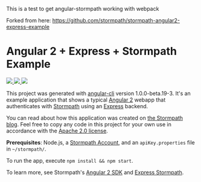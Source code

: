 This is a test to get angular-stormpath working with webpack

Forked from here: https://github.com/stormpath/stormpath-angular2-express-example

# Angular 2 + Express + Stormpath Example

<div>
  <a href="http://angular.io">
    <img src="https://github.com/stormpath/angular2-express-stormpath-example/raw/master/static/angular.png">
  </a>
  <a href="http://expressjs.com/">
      <img src="https://github.com/stormpath/angular2-express-stormpath-example/raw/master/static/express.png">
  </a>
  <a href="https://www.stormpath.com/">
    <img src="https://github.com/stormpath/angular2-express-stormpath-example/raw/master/static/stormpath.png">
  </a>
</div>

This project was generated with [angular-cli](https://github.com/angular/angular-cli) version 1.0.0-beta.19-3. It's an example application that shows
a typical [Angular 2](http://angular.io/) webapp that authenticates with [Stormpath](https://stormpath.com) using an [Express](http://expressjs.com/) backend.

You can read about how this application was created on [the Stormpath blog](https://stormpath.com/blog/angular-2-user-authentication). Feel free to copy any code 
in this project for your own use in accordance with the [Apache 2.0 license](LICENSE).

**Prerequisites**: Node.js, a [Stormpath Account](https://api.stormpath.com/register), and an `apiKey.properties` file in `~/stormpath/`.

To run the app, execute `npm install && npm start`. 

To learn more, see Stormpath's [Angular 2 SDK](https://github.com/stormpath/stormpath-sdk-angular) and [Express Stormpath](https://github.com/stormpath/express-stormpath).
